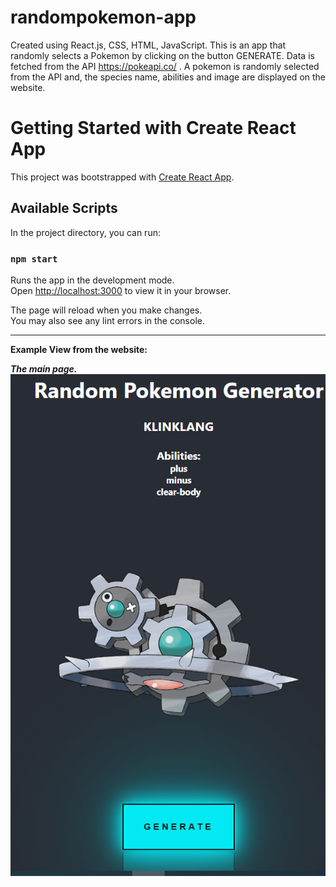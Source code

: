 # randompokemon-app
Created using React.js, CSS, HTML, JavaScript. This is an app that randomly selects a Pokemon by clicking on the button GENERATE. Data is fetched from the API https://pokeapi.co/ . A pokemon is randomly selected from the API and, the species name, abilities and image are displayed on the website. 

# Getting Started with Create React App

This project was bootstrapped with [Create React App](https://github.com/facebook/create-react-app).

## Available Scripts

In the project directory, you can run:

### `npm start`

Runs the app in the development mode.\
Open [http://localhost:3000](http://localhost:3000) to view it in your browser.

The page will reload when you make changes.\
You may also see any lint errors in the console.</br>


---

**Example View from the website:**</br>


***The main page.***</br>
![Screenshot](docs/img/main.png)</br>
